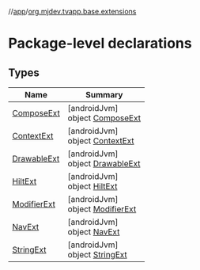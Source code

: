 //[app](../../index.md)/[org.mjdev.tvapp.base.extensions](index.md)

# Package-level declarations

## Types

| Name | Summary |
|---|---|
| [ComposeExt](-compose-ext/index.md) | [androidJvm]<br>object [ComposeExt](-compose-ext/index.md) |
| [ContextExt](-context-ext/index.md) | [androidJvm]<br>object [ContextExt](-context-ext/index.md) |
| [DrawableExt](-drawable-ext/index.md) | [androidJvm]<br>object [DrawableExt](-drawable-ext/index.md) |
| [HiltExt](-hilt-ext/index.md) | [androidJvm]<br>object [HiltExt](-hilt-ext/index.md) |
| [ModifierExt](-modifier-ext/index.md) | [androidJvm]<br>object [ModifierExt](-modifier-ext/index.md) |
| [NavExt](-nav-ext/index.md) | [androidJvm]<br>object [NavExt](-nav-ext/index.md) |
| [StringExt](-string-ext/index.md) | [androidJvm]<br>object [StringExt](-string-ext/index.md) |
